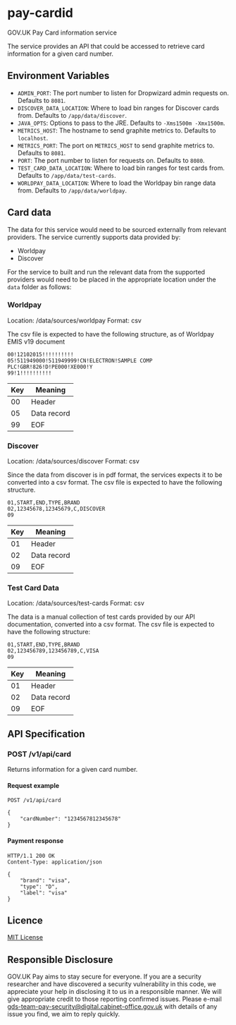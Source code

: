 # pay-cardid

GOV.UK Pay Card information service

The service provides an API that could be accessed to retrieve card information for a given card number.

## Environment Variables

  - `ADMIN_PORT`: The port number to listen for Dropwizard admin requests on. Defaults to `8081`.
  - `DISCOVER_DATA_LOCATION`: Where to load bin ranges for Discover cards from. Defaults to `/app/data/discover`.
  - `JAVA_OPTS`: Options to pass to the JRE. Defaults to `-Xms1500m -Xmx1500m`.
  - `METRICS_HOST`: The hostname to send graphite metrics to. Defaults to `localhost`.
  - `METRICS_PORT`: The port on `METRICS_HOST` to send graphite metrics to. Defaults to `8081`.
  - `PORT`: The port number to listen for requests on. Defaults to `8080`.
  - `TEST_CARD_DATA_LOCATION`: Where to load bin ranges for test cards from. Defaults to `/app/data/test-cards`.
  - `WORLDPAY_DATA_LOCATION`: Where to load the Worldpay bin range data from. Defaults to `/app/data/worldpay`.

## Card data
The data for this service would need to be sourced externally from relevant providers. 
The service currently supports data provided by: 

- Worldpay
- Discover

For the service to built and run the relevant data from the supported providers would need to be placed in the appropriate
location under the `data` folder as follows:

### Worldpay

Location: /data/sources/worldpay
Format: csv

The csv file is expected to have the following structure, as of Worldpay EMIS v19 document

    00!12102015!!!!!!!!!!
    05!511949000!511949999!CN!ELECTRON!SAMPLE COMP PLC!GBR!826!D!PE000!XE000!Y
    99!1!!!!!!!!!!

|Key|Meaning    |
|---|-----------|
|00 |Header     |
|05 |Data record|
|99 |EOF        |

### Discover

Location: /data/sources/discover
Format: csv

Since the data from discover is in pdf format, the services expects it to be converted into a csv format. The csv file is
 expected to have the following structure.

    01,START,END,TYPE,BRAND
    02,12345678,12345679,C,DISCOVER
    09

|Key|Meaning    |
|---|-----------|
|01 |Header     |
|02 |Data record|
|09 |EOF        |

### Test Card Data

Location: /data/sources/test-cards
Format: csv

The data is a manual collection of test cards provided by our API documentation, converted into a csv format. The csv file is
 expected to have the following structure:

    01,START,END,TYPE,BRAND
    02,123456789,123456789,C,VISA
    09

|Key|Meaning    |
|---|-----------|
|01 |Header     |
|02 |Data record|
|09 |EOF        |

## API Specification

### POST /v1/api/card

Returns information for a given card number.

#### Request example

    POST /v1/api/card

    {
        "cardNumber": "1234567812345678"
    }

#### Payment response

    HTTP/1.1 200 OK
    Content-Type: application/json

    {
        "brand": "visa",
        "type": "D",
        "label": "visa"
    }

## Licence

[MIT License](LICENSE)

## Responsible Disclosure

GOV.UK Pay aims to stay secure for everyone. If you are a security researcher and have discovered a security vulnerability in this code, we appreciate your help in disclosing it to us in a responsible manner. We will give appropriate credit to those reporting confirmed issues. Please e-mail gds-team-pay-security@digital.cabinet-office.gov.uk with details of any issue you find, we aim to reply quickly.
